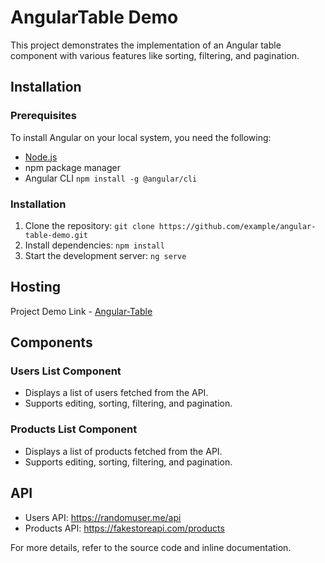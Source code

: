# AngularTable Demo

This project demonstrates the implementation of an Angular table component with various features like sorting, filtering, and pagination.

## Installation

### Prerequisites

To install Angular on your local system, you need the following:

- [Node.js](https://nodejs.org/en/download)
- npm package manager
- Angular CLI
  `npm install -g @angular/cli`

### Installation
1. Clone the repository: `git clone https://github.com/example/angular-table-demo.git`
2. Install dependencies: `npm install`
3. Start the development server: `ng serve`


## Hosting

Project Demo Link - [Angular-Table](https://6637e9348606eb2224b38c50--famous-zuccutto-36585a.netlify.app)

## Components

### Users List Component

- Displays a list of users fetched from the API.
- Supports editing, sorting, filtering, and pagination.

### Products List Component

- Displays a list of products fetched from the API.
- Supports editing, sorting, filtering, and pagination.

## API

- Users API: https://randomuser.me/api
- Products API: https://fakestoreapi.com/products

For more details, refer to the source code and inline documentation.
